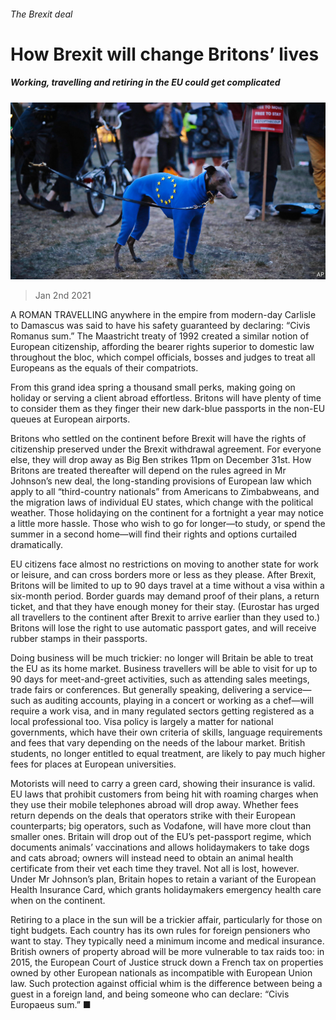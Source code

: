 ###### The Brexit deal

# How Brexit will change Britons’ lives 

##### Working, travelling and retiring in the EU could get complicated 

![image](images/20210102_BRP002_0.jpg) 

> Jan 2nd 2021 


A  ROMAN TRAVELLING anywhere in the empire from modern-day Carlisle to Damascus was said to have his safety guaranteed by declaring: “Civis Romanus sum.” The Maastricht treaty of 1992 created a similar notion of European citizenship, affording the bearer rights superior to domestic law throughout the bloc, which compel officials, bosses and judges to treat all Europeans as the equals of their compatriots.


From this grand idea spring a thousand small perks, making going on holiday or serving a client abroad effortless. Britons will have plenty of time to consider them as they finger their new dark-blue passports in the non-EU queues at European airports.



Britons who settled on the continent before Brexit will have the rights of citizenship preserved under the Brexit withdrawal agreement. For everyone else, they will drop away as Big Ben strikes 11pm on December 31st. How Britons are treated thereafter will depend on the rules agreed in Mr Johnson’s new deal, the long-standing provisions of European law which apply to all “third-country nationals” from Americans to Zimbabweans, and the migration laws of individual EU states, which change with the political weather. Those holidaying on the continent for a fortnight a year may notice a little more hassle. Those who wish to go for longer—to study, or spend the summer in a second home—will find their rights and options curtailed dramatically.


EU citizens face almost no restrictions on moving to another state for work or leisure, and can cross borders more or less as they please. After Brexit, Britons will be limited to up to 90 days travel at a time without a visa within a six-month period. Border guards may demand proof of their plans, a return ticket, and that they have enough money for their stay. (Eurostar has urged all travellers to the continent after Brexit to arrive earlier than they used to.) Britons will lose the right to use automatic passport gates, and will receive rubber stamps in their passports.


Doing business will be much trickier: no longer will Britain be able to treat the EU as its home market. Business travellers will be able to visit for up to 90 days for meet-and-greet activities, such as attending sales meetings, trade fairs or conferences. But generally speaking, delivering a service—such as auditing accounts, playing in a concert or working as a chef—will require a work visa, and in many regulated sectors getting registered as a local professional too. Visa policy is largely a matter for national governments, which have their own criteria of skills, language requirements and fees that vary depending on the needs of the labour market. British students, no longer entitled to equal treatment, are likely to pay much higher fees for places at European universities.


Motorists will need to carry a green card, showing their insurance is valid. EU laws that prohibit customers from being hit with roaming charges when they use their mobile telephones abroad will drop away. Whether fees return depends on the deals that operators strike with their European counterparts; big operators, such as Vodafone, will have more clout than smaller ones. Britain will drop out of the EU’s pet-passport regime, which documents animals’ vaccinations and allows holidaymakers to take dogs and cats abroad; owners will instead need to obtain an animal health certificate from their vet each time they travel. Not all is lost, however. Under Mr Johnson’s plan, Britain hopes to retain a variant of the European Health Insurance Card, which grants holidaymakers emergency health care when on the continent.


Retiring to a place in the sun will be a trickier affair, particularly for those on tight budgets. Each country has its own rules for foreign pensioners who want to stay. They typically need a minimum income and medical insurance. British owners of property abroad will be more vulnerable to tax raids too: in 2015, the European Court of Justice struck down a French tax on properties owned by other European nationals as incompatible with European Union law. Such protection against official whim is the difference between being a guest in a foreign land, and being someone who can declare: “Civis Europaeus sum.” ■

